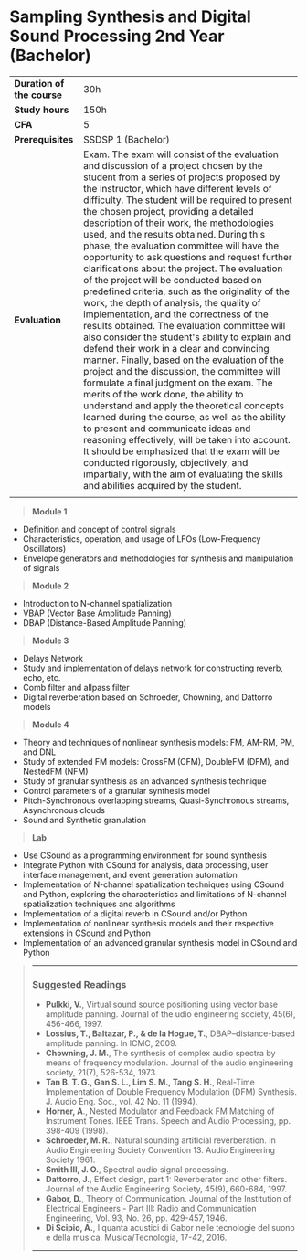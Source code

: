 # **Sampling Synthesis and Digital Sound Processing 2nd Year (Bachelor)**  

|                          |     |
|:-------------------------|:----|  
|**Duration of the course**|30h  |
|**Study hours**           |150h |
|**CFA**                   |5    |
|**Prerequisites**         |SSDSP 1 (Bachelor)|
|**Evaluation**                  |Exam. The exam will consist of the evaluation and discussion of a project chosen by the student from a series of projects proposed by the instructor, which have different levels of difficulty. The student will be required to present the chosen project, providing a detailed description of their work, the methodologies used, and the results obtained. During this phase, the evaluation committee will have the opportunity to ask questions and request further clarifications about the project. The evaluation of the project will be conducted based on predefined criteria, such as the originality of the work, the depth of analysis, the quality of implementation, and the correctness of the results obtained. The evaluation committee will also consider the student's ability to explain and defend their work in a clear and convincing manner. Finally, based on the evaluation of the project and the discussion, the committee will formulate a final judgment on the exam. The merits of the work done, the ability to understand and apply the theoretical concepts learned during the course, as well as the ability to present and communicate ideas and reasoning effectively, will be taken into account. It should be emphasized that the exam will be conducted rigorously, objectively, and impartially, with the aim of evaluating the skills and abilities acquired by the student. |
|                          |     |


> **Module 1**
- Definition and concept of control signals  
- Characteristics, operation, and usage of LFOs (Low-Frequency Oscillators)  
- Envelope generators and methodologies for synthesis and manipulation of signals  

> **Module 2**
- Introduction to N-channel spatialization  
- VBAP (Vector Base Amplitude Panning)  
- DBAP (Distance-Based Amplitude Panning)  

> **Module 3**
- Delays Network  
- Study and implementation of delays network for constructing reverb, echo, etc.  
- Comb filter and allpass filter  
- Digital reverberation based on Schroeder, Chowning, and Dattorro models  

> **Module 4**
- Theory and techniques of nonlinear synthesis models: FM, AM-RM, PM, and DNL  
- Study of extended FM models: CrossFM (CFM), DoubleFM (DFM), and NestedFM (NFM)  
- Study of granular synthesis as an advanced synthesis technique  
- Control parameters of a granular synthesis model  
- Pitch-Synchronous overlapping streams, Quasi-Synchronous streams, Asynchronous clouds  
- Sound and Synthetic granulation  

> **Lab**
- Use CSound as a programming environment for sound synthesis  
- Integrate Python with CSound for analysis, data processing, user interface management, and event generation automation  
- Implementation of N-channel spatialization techniques using CSound and Python, exploring the characteristics and limitations of N-channel spatialization techniques and algorithms  
- Implementation of a digital reverb in CSound and/or Python  
- Implementation of nonlinear synthesis models and their respective extensions in CSound and Python  
- Implementation of an advanced granular synthesis model in CSound and Python  

>---
> ### **Suggested Readings**  
> 
>- **Pulkki, V.**, Virtual sound source positioning using vector base amplitude panning. Journal of the udio engineering society, 45(6), 456-466, 1997.  
>- **Lossius, T., Baltazar, P., & de la Hogue, T.**, DBAP–distance-based amplitude panning. In ICMC, 2009.  
>- **Chowning, J. M.**, The synthesis of complex audio spectra by means of frequency modulation. Journal of the audio engineering society, 21(7), 526-534, 1973.  
>- **Tan B. T. G., Gan S. L., Lim S. M., Tang S. H.**, Real-Time Implementation of Double Frequency Modulation (DFM) Synthesis. J. Audio Eng. Soc., vol. 42 No. 11 (1994).  
>- **Horner, A**., Nested Modulator and Feedback FM Matching of Instrument Tones. IEEE Trans. Speech and Audio Processing, pp. 398-409 (1998).  
>- **Schroeder, M. R.**, Natural sounding artificial reverberation. In Audio Engineering Society Convention 13. Audio Engineering Society 1961.  
>- **Smith III, J. O.**, Spectral audio signal processing.  
>- **Dattorro, J.**, Effect design, part 1: Reverberator and other filters. Journal of the Audio Engineering Society, 45(9), 660-684, 1997.  
>- **Gabor, D.**, Theory of Communication. Journal of the Institution of Electrical Engineers - Part III: Radio and Communication Engineering, Vol. 93, No. 26, pp. 429-457, 1946.  
>- **Di Scipio, A.**, I quanta acustici di Gabor nelle tecnologie del suono e della musica. Musica/Tecnologia, 17-42, 2016.  
>---
